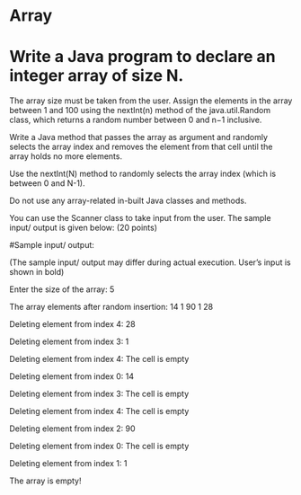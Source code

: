 # Array
# Write a Java program to declare an integer array of size N. 

The array size must be taken from the user. Assign the elements in the array between 1 and 100 using the nextInt(n) method of the java.util.Random class, which returns a random number between 0 and n−1 inclusive. 

Write a Java method that passes the array as argument and randomly selects the array index and removes the element from that cell until the array holds no more elements. 

Use the nextInt(N) method to randomly selects the array index (which is between 0 and N-1). 

Do not use any array-related in-built Java classes and methods. 

You can use the Scanner class to take input from the user. The sample input/ output is given below: (20 points)

#Sample input/ output:

(The sample input/ output may differ during actual execution. User’s input is shown in bold)

Enter the size of the array: 5

The array elements after random insertion: 14 1 90 1 28

Deleting element from index 4: 28

Deleting element from index 3: 1

Deleting element from index 4: The cell is empty

Deleting element from index 0: 14

Deleting element from index 3: The cell is empty

Deleting element from index 4: The cell is empty

Deleting element from index 2: 90

Deleting element from index 0: The cell is empty

Deleting element from index 1: 1

The array is empty!


